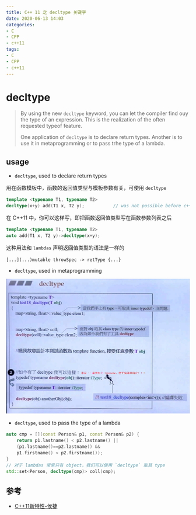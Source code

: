 ```yaml
---
title: C++ 11 之 decltype 关键字
date: 2020-06-13 14:03
categories:
- C
- CPP
- c++11
tags:
- C
- CPP
- c++11
---
```


# decltype

> By using the new `decltype` keyword, you can let the compiler find ouy the type of an expression. This is the realization of the often requested typeof feature.
>
> One application of `decltype` is to declare return types. Another is to use it in metaprogramming or to pass trhe type of a lambda.

## usage

- `decltype`, used to declare return types

用在函数模板中，函数的返回值类型与模板参数有关，可使用 `decltype`

```c++
template <typename T1, typename T2>
decltype(x+y) add(T1 x, T2 y);           // was not possible before c++11, because the return expression uses objects not introduced or in scope yet.
```

在 C++11 中，你可以这样写，即把函数返回值类型写在函数参数列表之后

```c++
template <typename T1, typename T2>
auto add(T1 x, T2 y)->decltype(x+y);
```

这种用法和 `lambdas` 声明返回值类型的语法是一样的

`[...](...)mutable throwSpec -> retType {...}`

- `decltype`, used in metaprogramming

![decltype_metaprogramming](./decltype/decltype_metaprogramming.png)

- `decltype`, used to pass the type of a lambda

```c++
auto cmp = [](const Person& p1, const Person& p2) {
    return p1.lastname() < p2.lastname() ||
    (p1.lastname()==p2.lastname() &&
    p1.firstname() < p2.firstname());
}
// 对于 lambdas 常常只有 object，我们可以使用 `decltype` 取其 type
std::set<Person, decltype(cmp)> coll(cmp);
```

## 参考

- [C++11新特性-侯捷](https://www.bilibili.com/video/BV1p4411v7Dh?p=13)
